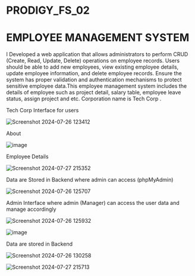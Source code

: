 # PRODIGY_FS_02
# EMPLOYEE MANAGEMENT SYSTEM
I Developed a web application that allows administrators to perform CRUD (Create, Read, Update, Delete) operations on employee records. Users should be able to add new employees, view existing employee details, update employee information, and delete employee records. Ensure the system has proper validation and authentication mechanisms to protect sensitive employee data.This employee management system includes the details of employee such as project detail, salary table, employee leave status, assign project and etc. Corporation name is Tech Corp .

Tech Corp Interface for users

![Screenshot 2024-07-26 123412](https://github.com/user-attachments/assets/155f53ac-639c-4fd8-b168-f140296d314b)

About

![image](https://github.com/user-attachments/assets/7c786f3d-cec9-494d-ad98-44be4b6c4e03)


Employee Details

![Screenshot 2024-07-27 215352](https://github.com/user-attachments/assets/b37b70ab-39a0-4565-86e5-506ff7263af7)


Data are Stored in Backend where admin can access (phpMyAdmin)

![Screenshot 2024-07-26 125707](https://github.com/user-attachments/assets/675d5164-f469-4150-ac25-e67bb71242fa)

Admin Interface 
where admin (Manager) can access the user data and manage accordingly

![Screenshot 2024-07-26 125932](https://github.com/user-attachments/assets/3337bd35-eecc-4a06-9108-e29951f6af35)

![image](https://github.com/user-attachments/assets/d6e6cbfb-dd15-4621-b86a-7564610fe19d)


Data are stored in Backend


![Screenshot 2024-07-26 130258](https://github.com/user-attachments/assets/5e67971c-e8eb-4907-8d32-1cccb74da90f)



![Screenshot 2024-07-27 215713](https://github.com/user-attachments/assets/52f19818-1a23-4ee4-8736-4ec4d77c981d)













